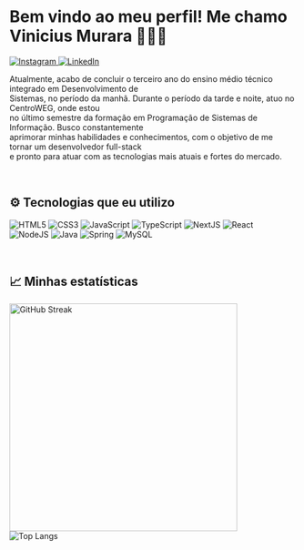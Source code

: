 <h1>Bem vindo ao meu perfil! Me chamo Vinicius Murara 👨🏻‍💻</h1>


<p>
    <a href="https://instagram.com/vinimurara_">
        <img src="https://img.shields.io/badge/Instagram-E4405F?style=for-the-badge&logo=instagram&logoColor=white" alt="Instagram">
    </a>
    <a href="https://www.linkedin.com/in/vinicius-vieira-murara-0593532b4/">
        <img src="https://img.shields.io/badge/LinkedIn-0077B5?style=for-the-badge&logo=linkedin&logoColor=white" alt="LinkedIn">
    </a>
</p>


<p>
    Atualmente, acabo de concluir o terceiro ano do ensino médio técnico integrado em Desenvolvimento de<br>Sistemas, no período da manhã. Durante o período da tarde e noite, atuo no CentroWEG, onde estou<br>no último semestre da formação em Programação de Sistemas de Informação. Busco constantemente<br>aprimorar minhas habilidades e conhecimentos, com o objetivo de me tornar um desenvolvedor full-stack<br>e pronto para atuar com as tecnologias mais atuais e fortes do mercado.
</p>
<br>

<h2>⚙️ Tecnologias que eu utilizo</h2>

<p>
    <img alt="HTML5" src="https://img.shields.io/badge/HTML5-E34F26?style=for-the-badge&logo=html5&logoColor=white">
    <img alt="CSS3" src="https://img.shields.io/badge/CSS3-1572B6?style=for-the-badge&logo=css3&logoColor=white">
    <img alt="JavaScript" src="https://img.shields.io/badge/JavaScript-F7DF1E?style=for-the-badge&logo=javascript&logoColor=black">
    <img alt="TypeScript" src="https://img.shields.io/badge/TypeScript-007ACC?style=for-the-badge&logo=typescript&logoColor=white">
    <img alt="NextJS" src="https://img.shields.io/badge/next.js-000000?style=for-the-badge&logo=nextdotjs&logoColor=white">
    <img alt="React" src="https://img.shields.io/badge/-ReactJs-61DAFB?logo=react&logoColor=white&style=for-the-badge">
    <br>
    <img alt="NodeJS" src="https://img.shields.io/badge/Node.js-43853D?style=for-the-badge&logo=node.js&logoColor=white">
    <img alt="Java" src="https://img.shields.io/badge/Java-ED8B00?style=for-the-badge&logo=openjdk&logoColor=white">
    <img alt="Spring" src="https://img.shields.io/badge/Spring-6DB33F?style=for-the-badge&logo=spring&logoColor=white">
    <img alt="MySQL" src="https://img.shields.io/badge/MySQL-005C84?style=for-the-badge&logo=mysql&logoColor=white">
</p>
<br>

<h2>📈 Minhas estatísticas</h2>

<p>
    <img src="https://github-readme-streak-stats.herokuapp.com?user=viniciusmurara&theme=tokyonight" alt="GitHub Streak" width="400"><br>
    <img src="https://github-readme-stats.vercel.app/api/top-langs/?username=viniciusmurara&layout=pie&theme=tokyonight" alt="Top Langs">
</p>
